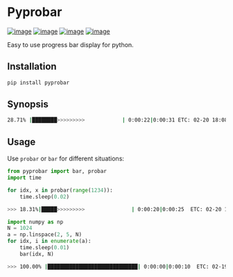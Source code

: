 # Pyprobar

[![image](https://img.shields.io/badge/Pypi-0.1.0.2-green.svg)](https://pypi.org/project/guang)
[![image](https://img.shields.io/badge/python-3.X-blue.svg)](https://www.python.org/)
[![image](https://img.shields.io/badge/MIT-blue.svg)](LICENSE)
[![image](https://img.shields.io/badge/author-K.y-orange.svg?style=flat-square&logo=appveyor)](https://github.com/beidongjiedeguang)




Easy to use progress bar display for python.


## Installation

```bash
pip install pyprobar
```

## Synopsis
```bash
28.71% |████████>>>>>>>>>            | 0:00:22|0:00:31 ETC: 02-20 18:08:15
```

## Usage

Use `probar` or `bar` for different situations:

  ```python
  from pyprobar import bar, probar
  import time
  
  for idx, x in probar(range(1234)):
      time.sleep(0.02)
  ```
  ```bash
  >>> 18.31%|█████>>>>>>>>>               | 0:00:20|0:00:25  ETC: 02-20 19:00:39
  ```
  ```python
  import numpy as np
  N = 1024
  a = np.linspace(2, 5, N)
  for idx, i in enumerate(a):
      time.sleep(0.01)
      bar(idx, N)
  ```
  ```bash
  >>> 100.00% |█████████████████████████████| 0:00:00|0:00:10  ETC: 02-19 20:33:34 
  ```
